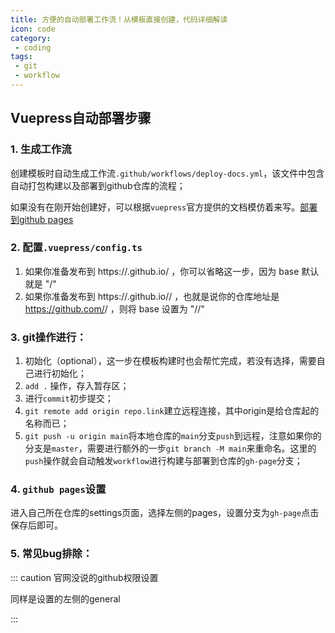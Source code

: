 ```yaml
---
title: 方便的自动部署工作流！从模板直接创建，代码详细解读
icon: code
category:
 - coding
tags:
 - git
 - workflow
---
```

## Vuepress自动部署步骤
### 1. 生成工作流
创建模板时自动生成工作流`.github/workflows/deploy-docs.yml`，该文件中包含自动打包构建以及部署到github仓库的流程；

如果没有在刚开始创建好，可以根据`vuepress`官方提供的文档模仿着来写。[部署到github pages](https://vuejs.press/zh/guide/deployment.html)

### 2. 配置`.vuepress/config.ts`
1. 如果你准备发布到 https://<USERNAME>.github.io/ ，你可以省略这一步，因为 base 默认就是 "/"
2. 如果你准备发布到 https://<USERNAME>.github.io/<REPO>/ ，也就是说你的仓库地址是 https://github.com/<USERNAME>/<REPO> ，则将 base 设置为 "/<REPO>/"

### 3. git操作进行：
1. 初始化（optional），这一步在模板构建时也会帮忙完成，若没有选择，需要自己进行初始化；
2. `add .` 操作，存入暂存区；
3. 进行`commit`初步提交；
4. `git remote add origin repo.link`建立远程连接，其中origin是给仓库起的名称而已；
5. `git push -u origin main`将本地仓库的`main`分支`push`到远程，注意如果你的分支是`master`，需要进行额外的一步`git branch -M main`来重命名。这里的`push`操作就会自动触发`workflow`进行构建与部署到仓库的`gh-page`分支；
### 4. `github pages`设置
进入自己所在仓库的settings页面，选择左侧的pages，设置分支为`gh-page`点击保存后即可。

### 5. 常见bug排除：


::: caution 官网没说的github权限设置

同样是设置的左侧的general

:::


